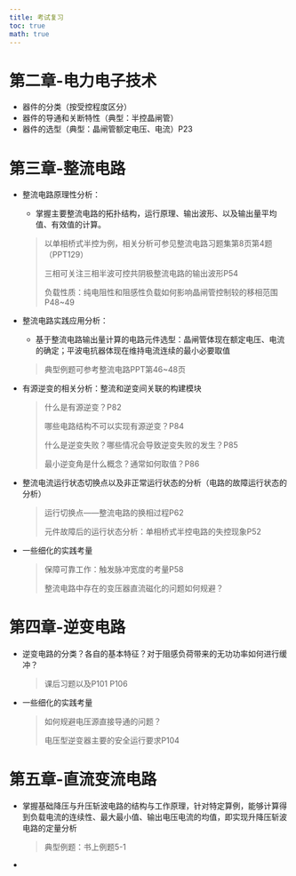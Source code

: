 ```yaml
---
title: 考试复习
toc: true
math: true
---
```


# 第二章-电力电子技术

- 器件的分类（按受控程度区分）
- 器件的导通和关断特性（典型：半控晶闸管）
- 器件的选型（典型：晶闸管额定电压、电流）P23

# 第三章-整流电路

- 整流电路原理性分析：

  - 掌握主要整流电路的拓扑结构，运行原理、输出波形、以及输出量平均值、有效值的计算。

  > 以单相桥式半控为例，相关分析可参见整流电路习题集第8页第4题（PPT129）
  >
  > 三相可关注三相半波可控共阴极整流电路的输出波形P54
  >
  > 负载性质：纯电阻性和阻感性负载如何影响晶闸管控制较的移相范围P48~49

- 整流电路实践应用分析：

  - 基于整流电路输出量计算的电路元件选型：晶闸管体现在额定电压、电流的确定；平波电抗器体现在维持电流连续的最小必要取值

  > 典型例题可参考整流电路PPT第46~48页

- 有源逆变的相关分析：整流和逆变间关联的构建模块

  > 什么是有源逆变？P82
  >
  > 哪些电路结构不可以实现有源逆变？P84
  >
  > 什么是逆变失败？哪些情况会导致逆变失败的发生？P85
  >
  > 最小逆变角是什么概念？通常如何取值？P86

- 整流电流运行状态切换点以及非正常运行状态的分析（电路的故障运行状态的分析）

  > 运行切换点——整流电路的换相过程P62
  >
  > 元件故障后的运行状态分析：单相桥式半控电路的失控现象P52

- 一些细化的实践考量

  > 保障可靠工作：触发脉冲宽度的考量P58
  >
  > 整流电路中存在的变压器直流磁化的问题如何规避？

# 第四章-逆变电路

- 逆变电路的分类？各自的基本特征？对于阻感负荷带来的无功功率如何进行缓冲？

  > 课后习题以及P101 P106

- 一些细化的实践考量

  > 如何规避电压源直接导通的问题？
  >
  > 电压型逆变器主要的安全运行要求P104

# 第五章-直流变流电路

- 掌握基础降压与升压斩波电路的结构与工作原理，针对特定算例，能够计算得到负载电流的连续性、最大最小值、输出电压电流的均值，即实现升降压斩波电路的定量分析

  > 典型例题：书上例题5-1

- 